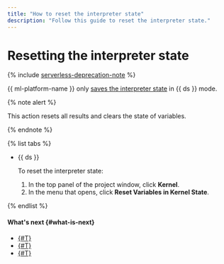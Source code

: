 ```yaml
---
title: "How to reset the interpreter state"
description: "Follow this guide to reset the interpreter state."
---
```


# Resetting the interpreter state

{% include [serverless-deprecation-note](../../../_includes/datasphere/serverless-deprecation-note.md) %}

{{ ml-platform-name }} only [saves the interpreter state](../../concepts/save-state.md) in {{ ds }} mode.

{% note alert %}

This action resets all results and clears the state of variables.

{% endnote %}

{% list tabs %}

- {{ ds }}

   To reset the interpreter state:

   1. In the top panel of the project window, click **Kernel**.
   1. In the menu that opens, click **Reset Variables in Kernel State**.

{% endlist %}

#### What's next {#what-is-next}

* [{#T}](install-dependencies.md)
* [{#T}](control-compute-resources.md)
* [{#T}](export.md)
